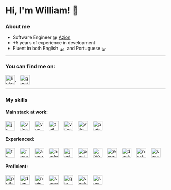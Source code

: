 # Hi, I'm William!  👋

### About me
- Software Engineer @ [Azion](https://www.azion.com)
- +5 years of experience in development
- <div>
    Fluent in both English
    <img title="English" align="center" alt="usa-flag" height="15" width="20" src="https://api.iconify.design/flag:us-4x3.svg"> 
    and Portuguese
    <img title="Portuguese" align="center" alt="brazil-flag" height="15" width="20" src="https://api.iconify.design/flag:br-4x3.svg">
  </div> 

---

### You can find me on:
<div>
  <a href="https://www.linkedin.com/in/williamcesarmg">
    <img title="Linkedin" src="https://api.iconify.design/logos:linkedin-icon.svg" align="center" alt="linkedin icon" height="30" width="30"/>
  </a>
  &nbsp&nbsp
  <a href="mailto: williamct.dev@gmail.com">
    <img title="Gmail" src="https://api.iconify.design/logos:google-gmail.svg" align="center" alt="gmail icon" height="30" width="30"/>
  </a>
</div>

---

### My skills

#### Main stack at work:
<div>
  <img title="Javascript" align="center" alt="js icon" height="30" width="30" src="https://api.iconify.design/devicon:javascript.svg">
  &nbsp&nbsp
  <img title="Go" align="center" alt="vitest icon" height="30" width="30" src="https://api.iconify.design/devicon:go.svg">
  &nbsp&nbsp
  <img title="Vue" align="center" alt="vue icon" height="30" width="30" src="https://api.iconify.design/devicon:vuejs.svg">
  &nbsp&nbsp
  <img title="Tailwind" align="center" alt="tailwind icon" height="30" width="30" src="https://api.iconify.design/devicon:tailwindcss.svg">
  &nbsp&nbsp
  <img title="Vitest" align="center" alt="vitest icon" height="30" width="30" src="https://api.iconify.design/devicon:vitest.svg">
  &nbsp&nbsp
  <img title="Vite" align="center" alt="vite icon" height="30" width="30" src="https://api.iconify.design/devicon:vitejs.svg">
  &nbsp&nbsp
  <img title="Pinia" align="center" alt="pinia icon" height="30" width="30" src="https://api.iconify.design/logos:pinia.svg">
  &nbsp&nbsp
</div>

#### Experienced:
<div>
  <img title="Typescript" align="center" alt="ts icon" height="30" width="30" src="https://api.iconify.design/devicon:typescript.svg">
  &nbsp&nbsp
  <img title="React" align="center" alt="react icon" height="30" width="30" src="https://api.iconify.design/devicon:react.svg">
  &nbsp&nbsp
  <img title="Angular" align="center" alt="angular icon" height="30" width="30" src="https://api.iconify.design/devicon:angular.svg">
  &nbsp&nbsp
  <img title="Node" align="center" alt="node icon" height="30" width="30" src="https://api.iconify.design/devicon:nodejs.svg">
  &nbsp&nbsp
  <img title="Jest" align="center" alt="jest icon" height="30" width="30" src="https://api.iconify.design/logos:jest.svg">
  &nbsp&nbsp
  <img title="PostgreSQL" align="center" alt="postgres icon" height="30" width="30" src="https://api.iconify.design/devicon:postgresql.svg">
  &nbsp&nbsp
  <img title="MongoDB" align="center" alt="mongo icon" height="30" width="30" src="https://api.iconify.design/devicon:mongodb.svg">
  &nbsp&nbsp
  <img title="Express" align="center" alt="express icon" height="30" width="30" src="https://api.iconify.design/devicon:express.svg">
  &nbsp&nbsp
  <img title="Docker" align="center" alt="docker icon" height="30" width="30" src="https://api.iconify.design/devicon:docker.svg">
  &nbsp&nbsp
  <img title="Nuxt" align="center" alt="nuxt icon" height="30" width="30" src="https://api.iconify.design/logos:nuxt-icon.svg">
  &nbsp&nbsp
  <img title="Sass" align="center" alt="saas icon" height="30" width="30" src="https://api.iconify.design/devicon:sass.svg">
  &nbsp&nbsp
</div>

#### Proficient:
<div>
  <img title="Python" align="center" alt="python icon" height="30" width="30" src="https://api.iconify.design/devicon:python.svg">
  &nbsp&nbsp
  <img title="Django" align="center" alt="django icon" height="30" width="30" src="https://api.iconify.design/logos:django-icon.svg">
  &nbsp&nbsp
  <img title="Nginx" align="center" alt="nginx icon" height="30" width="30" src="https://api.iconify.design/logos:nginx.svg">
  &nbsp&nbsp
  <img title="Sequelize" align="center" alt="sequelize icon" height="30" width="30" src="https://api.iconify.design/logos:sequelize.svg">
  &nbsp&nbsp
  <img title="Gin" align="center" alt="gin icon" height="30" width="30" src="https://api.iconify.design/logos:gin.svg">
  &nbsp&nbsp
  <img title="Socket.io" align="center" alt="socketio icon" height="30" width="30" src="https://api.iconify.design/logos:socket-io.svg">
  &nbsp&nbsp
  <img title="Swagger" align="center" alt="swagger icon" height="30" width="30" src="https://api.iconify.design/logos:swagger.svg">
  &nbsp&nbsp
</div>

